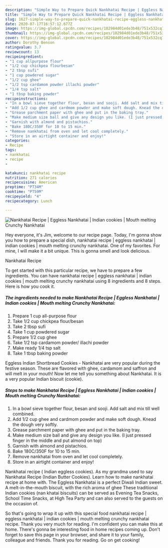 ```yaml
---
description: "Simple Way to Prepare Quick Nankhatai Recipe | Eggless Nankhatai | Indian cookies | Mouth melting Crunchy Nankhatai"
title: "Simple Way to Prepare Quick Nankhatai Recipe | Eggless Nankhatai | Indian cookies | Mouth melting Crunchy Nankhatai"
slug: 1627-simple-way-to-prepare-quick-nankhatai-recipe-eggless-nankhatai-indian-cookies-mouth-melting-crunchy-nankhatai
date: 2020-07-17T16:57:12.677Z
image: https://img-global.cpcdn.com/recipes/102984d01ede3b48/751x532cq70/nankhatai-recipe-eggless-nankhatai-indian-cookies-mouth-melting-crunchy-nankhatai-recipe-main-photo.jpg
thumbnail: https://img-global.cpcdn.com/recipes/102984d01ede3b48/751x532cq70/nankhatai-recipe-eggless-nankhatai-indian-cookies-mouth-melting-crunchy-nankhatai-recipe-main-photo.jpg
cover: https://img-global.cpcdn.com/recipes/102984d01ede3b48/751x532cq70/nankhatai-recipe-eggless-nankhatai-indian-cookies-mouth-melting-crunchy-nankhatai-recipe-main-photo.jpg
author: Dorothy Benson
ratingvalue: 3.7
reviewcount: 13
recipeingredient:
- "1 cup allpurpose flour"
- "1/2 cup chickpea flourbesan"
- "2 tbsp sufi"
- "1 cup powdered sugar"
- "1/2 cup ghee"
- "1/2 tsp cardamom powder illachi powder"
- "1/4 tsp salt"
- "1 tbsp baking powder"
recipeinstructions:
- "In a bowl sieve together flour, besan and sooji. Add salt and mix till well combined."
- "Add 1/2 cup ghee and cardmom powder and make soft dough. Knead the dough very softly."
- "Grease parchment paper with ghee and put in the baking tray."
- "Make medium size ball and give any design you like. (I just pressed finger in the middle and put almond on top)"
- "Garnish with almond and pistachios."
- "Bake 180C/350F for 10 to 15 min."
- "Remove nankhatai from oven and let cool completely."
- "Store in an airtight container and enjoy!"
categories:
- Recipe
tags:
- nankhatai
- recipe
- 

katakunci: nankhatai recipe  
nutrition: 271 calories
recipecuisine: American
preptime: "PT34M"
cooktime: "PT59M"
recipeyield: "4"
recipecategory: Lunch

---
```



![Nankhatai Recipe | Eggless Nankhatai | Indian cookies | Mouth melting Crunchy Nankhatai](https://img-global.cpcdn.com/recipes/102984d01ede3b48/751x532cq70/nankhatai-recipe-eggless-nankhatai-indian-cookies-mouth-melting-crunchy-nankhatai-recipe-main-photo.jpg)

Hey everyone, it's Jim, welcome to our recipe page. Today, I'm gonna show you how to prepare a special dish, nankhatai recipe | eggless nankhatai | indian cookies | mouth melting crunchy nankhatai. One of my favorites. For mine, I will make it a bit unique. This is gonna smell and look delicious.

Nankhatai Recipe 

To get started with this particular recipe, we have to prepare a few ingredients. You can have nankhatai recipe | eggless nankhatai | indian cookies | mouth melting crunchy nankhatai using 8 ingredients and 8 steps. Here is how you cook it.

<!--inarticleads1-->

##### The ingredients needed to make Nankhatai Recipe | Eggless Nankhatai | Indian cookies | Mouth melting Crunchy Nankhatai:

1. Prepare 1 cup all-purpose flour
1. Take 1/2 cup chickpea flour/besan
1. Take 2 tbsp sufi
1. Take 1 cup powdered sugar
1. Prepare 1/2 cup ghee
1. Take 1/2 tsp cardamom powder/ illachi powder
1. Make ready 1/4 tsp salt
1. Take 1 tbsp baking powder


Eggless Indian Shortbread Cookies - Nankhatai are very popular during the festive season. These are flavored with ghee, cardamom and saffron and will melt in your mouth! Now let me tell you something about Nankhatai. It is a very popular Indian biscuit (cookie). 

<!--inarticleads2-->

##### Steps to make Nankhatai Recipe | Eggless Nankhatai | Indian cookies | Mouth melting Crunchy Nankhatai:

1. In a bowl sieve together flour, besan and sooji. Add salt and mix till well combined.
1. Add 1/2 cup ghee and cardmom powder and make soft dough. Knead the dough very softly.
1. Grease parchment paper with ghee and put in the baking tray.
1. Make medium size ball and give any design you like. (I just pressed finger in the middle and put almond on top)
1. Garnish with almond and pistachios.
1. Bake 180C/350F for 10 to 15 min.
1. Remove nankhatai from oven and let cool completely.
1. Store in an airtight container and enjoy!


Nankhatai recipe ( Indian eggless cookies). As my grandma used to say Nankhatai Recipe (Indian Butter Cookies). Learn how to make nankhatai recipe at home with. The Eggless Nankhatai is a perfect Diwali Indian sweet. A melt-in-the-mouth biscuit, with the rich aroma of ghee These traditional Indian cookies (nan khatai biscuits) can be served as Evening Tea Snacks, School Time Snacks, at High Tea Party and can also served to the guests on the occasion of. 

So that's going to wrap it up with this special food nankhatai recipe | eggless nankhatai | indian cookies | mouth melting crunchy nankhatai recipe. Thank you very much for reading. I'm confident you can make this at home. There's gonna be interesting food in home recipes coming up. Don't forget to save this page in your browser, and share it to your family, colleague and friends. Thank you for reading. Go on get cooking!
